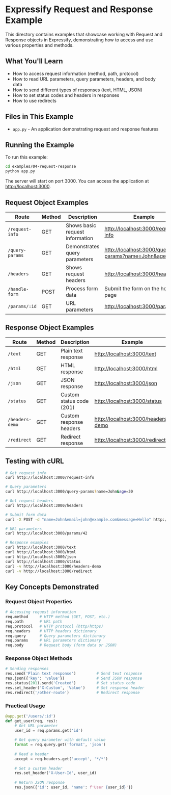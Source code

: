 # Expressify Request and Response Example

This directory contains examples that showcase working with Request and Response objects in Expressify, demonstrating how to access and use various properties and methods.

## What You'll Learn

- How to access request information (method, path, protocol)
- How to read URL parameters, query parameters, headers, and body data
- How to send different types of responses (text, HTML, JSON)
- How to set status codes and headers in responses
- How to use redirects

## Files in This Example

- `app.py` - An application demonstrating request and response features

## Running the Example

To run this example:

```bash
cd examples/04-request-response
python app.py
```

The server will start on port 3000. You can access the application at [http://localhost:3000](http://localhost:3000).

## Request Object Examples

| Route | Method | Description | Example |
|-------|--------|-------------|---------|
| `/request-info` | GET | Shows basic request information | [http://localhost:3000/request-info](http://localhost:3000/request-info) |
| `/query-params` | GET | Demonstrates query parameters | [http://localhost:3000/query-params?name=John&age=30](http://localhost:3000/query-params?name=John&age=30) |
| `/headers` | GET | Shows request headers | [http://localhost:3000/headers](http://localhost:3000/headers) |
| `/handle-form` | POST | Process form data | Submit the form on the home page |
| `/params/:id` | GET | URL parameters | [http://localhost:3000/params/42](http://localhost:3000/params/42) |

## Response Object Examples

| Route | Method | Description | Example |
|-------|--------|-------------|---------|
| `/text` | GET | Plain text response | [http://localhost:3000/text](http://localhost:3000/text) |
| `/html` | GET | HTML response | [http://localhost:3000/html](http://localhost:3000/html) |
| `/json` | GET | JSON response | [http://localhost:3000/json](http://localhost:3000/json) |
| `/status` | GET | Custom status code (201) | [http://localhost:3000/status](http://localhost:3000/status) |
| `/headers-demo` | GET | Custom response headers | [http://localhost:3000/headers-demo](http://localhost:3000/headers-demo) |
| `/redirect` | GET | Redirect response | [http://localhost:3000/redirect](http://localhost:3000/redirect) |

## Testing with cURL

```bash
# Get request info
curl http://localhost:3000/request-info

# Query parameters
curl http://localhost:3000/query-params?name=John&age=30

# Get request headers
curl http://localhost:3000/headers

# Submit form data
curl -X POST -d "name=John&email=john@example.com&message=Hello" http://localhost:3000/handle-form

# URL parameters
curl http://localhost:3000/params/42

# Response examples
curl http://localhost:3000/text
curl http://localhost:3000/html
curl http://localhost:3000/json
curl http://localhost:3000/status
curl -v http://localhost:3000/headers-demo
curl -v http://localhost:3000/redirect
```

## Key Concepts Demonstrated

### Request Object Properties

```python
# Accessing request information
req.method     # HTTP method (GET, POST, etc.)
req.path       # URL path
req.protocol   # HTTP protocol (http/https)
req.headers    # HTTP headers dictionary
req.query      # Query parameters dictionary
req.params     # URL parameters dictionary
req.body       # Request body (form data or JSON)
```

### Response Object Methods

```python
# Sending responses
res.send('Plain text response')         # Send text response
res.json({'key': 'value'})              # Send JSON response
res.status(201).send('Created')         # Set status code
res.set_header('X-Custom', 'Value')     # Set response header
res.redirect('/other-route')            # Redirect response
```

### Practical Usage

```python
@app.get('/users/:id')
def get_user(req, res):
    # Get URL parameter
    user_id = req.params.get('id')
    
    # Get query parameter with default value
    format = req.query.get('format', 'json')
    
    # Read a header
    accept = req.headers.get('accept', '*/*')
    
    # Set a custom header
    res.set_header('X-User-Id', user_id)
    
    # Return JSON response
    res.json({'id': user_id, 'name': f'User {user_id}'})
``` 